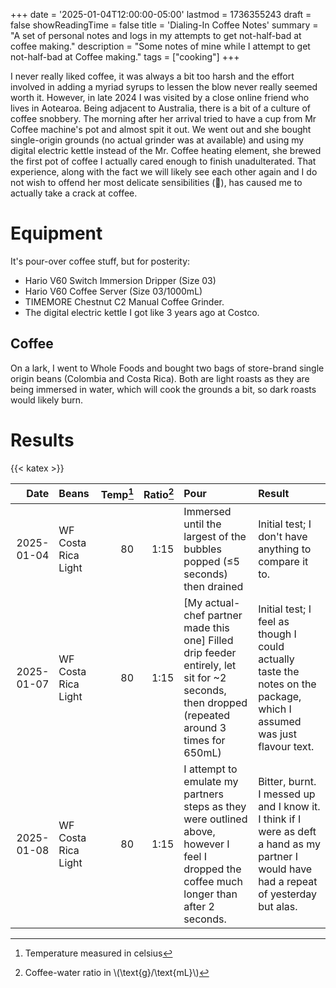 +++
date = '2025-01-04T12:00:00-05:00'
lastmod = 1736355243
draft = false
showReadingTime = false
title = 'Dialing-In Coffee Notes'
summary = "A set of personal notes and logs in my attempts to get not-half-bad at coffee making."
description = "Some notes of mine while I attempt to get not-half-bad at Coffee making."
tags = ["cooking"]
+++

I never really liked coffee, it was always a bit too harsh and the effort involved in adding a myriad syrups to lessen the blow never really seemed worth it. However, in late 2024 I was visited by a close online friend who lives in Aotearoa. Being adjacent to Australia, there is a bit of a culture of coffee snobbery. The morning after her arrival tried to have a cup from Mr Coffee machine's pot and almost spit it out. We went out and she bought single-origin grounds (no actual grinder was at available) and using my digital electric kettle instead of the Mr. Coffee heating element, she brewed the first pot of coffee I actually cared enough to finish unadulterated. That experience, along with the fact we will likely see each other again and I do not wish to offend her most delicate sensibilities (🩵), has caused me to actually take a crack at coffee.

# Equipment

It's pour-over coffee stuff, but for posterity:

- Hario V60 Switch Immersion Dripper (Size 03)
- Hario V60 Coffee Server (Size 03/1000mL)
- TIMEMORE Chestnut C2 Manual Coffee Grinder.
- The digital electric kettle I got like 3 years ago at Costco.

## Coffee

On a lark, I went to Whole Foods and bought two bags of store-brand single origin beans (Colombia and Costa Rica). Both are light roasts as they are being immersed in water, which will cook the grounds a bit, so dark roasts would likely burn.

# Results

{{< katex >}}

| Date | Beans | Temp[^1] | Ratio[^2] | Pour | Result |
|--:|:--|--:|--:|:--|:--|
| 2025-01-04 | WF Costa Rica Light | 80 | 1:15 | Immersed until the largest of the bubbles popped (≤5 seconds) then drained | Initial test; I don't have anything to compare it to. |
| 2025-01-07 | WF Costa Rica Light | 80 | 1:15 | [My actual-chef partner made this one] Filled drip feeder entirely, let sit for ~2 seconds, then dropped (repeated around 3 times for 650mL) | Initial test; I feel as though I could actually taste the notes on the package, which I assumed was just flavour text. |
| 2025-01-08 | WF Costa Rica Light | 80 | 1:15 | I attempt to emulate my partners steps as they were outlined above, however I feel I dropped the coffee much longer than after 2 seconds. | Bitter, burnt. I messed up and I know it. I think if I were as deft a hand as my partner I would have had a repeat of yesterday but alas. |

[^1]: Temperature measured in celsius
[^2]: Coffee-water ratio in \\(\text{g}/\text{mL}\\)